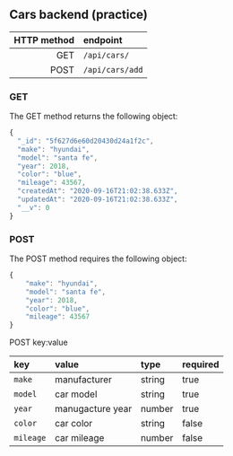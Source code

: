 ## Cars backend (practice)

| HTTP method | endpoint        |
| ----------: | :-------------- |
|         GET | `/api/cars/`    |
|        POST | `/api/cars/add` |

### GET

The GET method returns the following object:

```js
{
  "_id": "5f627d6e60d20430d24a1f2c",
  "make": "hyundai",
  "model": "santa fe",
  "year": 2018,
  "color": "blue",
  "mileage": 43567,
  "createdAt": "2020-09-16T21:02:38.633Z",
  "updatedAt": "2020-09-16T21:02:38.633Z",
  "__v": 0
}

```

### POST

The POST method requires the following object:

```js
{
	"make": "hyundai",
	"model": "santa fe",
	"year": 2018,
	"color": "blue",
	"mileage": 43567
}
```

POST key:value

| key       | value            | type   | required |
| :-------- | :--------------- | :----- | :------- |
| `make`    | manufacturer     | string | true     |
| `model`   | car model        | string | true     |
| `year `   | manugacture year | number | true     |
| `color`   | car color        | string | false    |
| `mileage` | car mileage      | number | false    |
